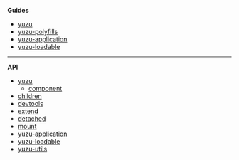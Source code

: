 **Guides**

- [yuzu](packages/yuzu/)
- [yuzu-polyfills](packages/polyfills/)
- [yuzu-application](packages/application/)
- [yuzu-loadable](packages/loadable/)

---

**API**

- [yuzu](packages/yuzu/api/)
  - [component](packages/yuzu/api/component)
 - [children](packages/yuzu/api/children)
 - [devtools](packages/yuzu/api/devtools)
 - [extend](packages/yuzu/api/extend)
 - [detached](packages/yuzu/api/detached)
 - [mount](packages/yuzu/api/mount)
- [yuzu-application](packages/application/api/)
  <!-- yuzu-application -->
- [yuzu-loadable](packages/loadable/api/index)
  <!-- yuzu-loadable -->
- [yuzu-utils](packages/utils/api/index)
  <!-- yuzu-utils -->
